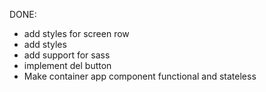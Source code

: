 
DONE:
  - add styles for screen row
  - add styles
  - add support for sass
  - implement del button
  - Make container app component functional and stateless